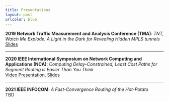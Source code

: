 ```yaml
---
title: Presentations
layout: post
urlcolor: blue
--- 
```


<span class="anchor" id="Presentations"></span> 

**2019 Network Traffic Measurement and Analysis Conference (TMA)**: *TNT, Watch Me Explode: A Light in the Dark for Revealing Hidden MPLS tunnels*
[Slides](https://drive.google.com/open?id=1_jedHe11BJ5BXX8b6PEQ5zMcTI6UAKxt)    

---

**2020 IEEE International Symposium on Network Computing and Applications (NCA)**: *Computing Delay-Constrained, Least Cost Paths for Segment Routing is Easier Than You Think*  
[Video Presentation](https://youtu.be/U1Aa0151D_k), [Slides](https://drive.google.com/file/d/13nelTDwJFsp6Cw1fXWiY3D5onqqx1V6q/view?usp=sharing)         

---

**2021 IEEE INFOCOM**: *A Fast-Convergence Routing of the Hot-Potato*  
TBD
 


